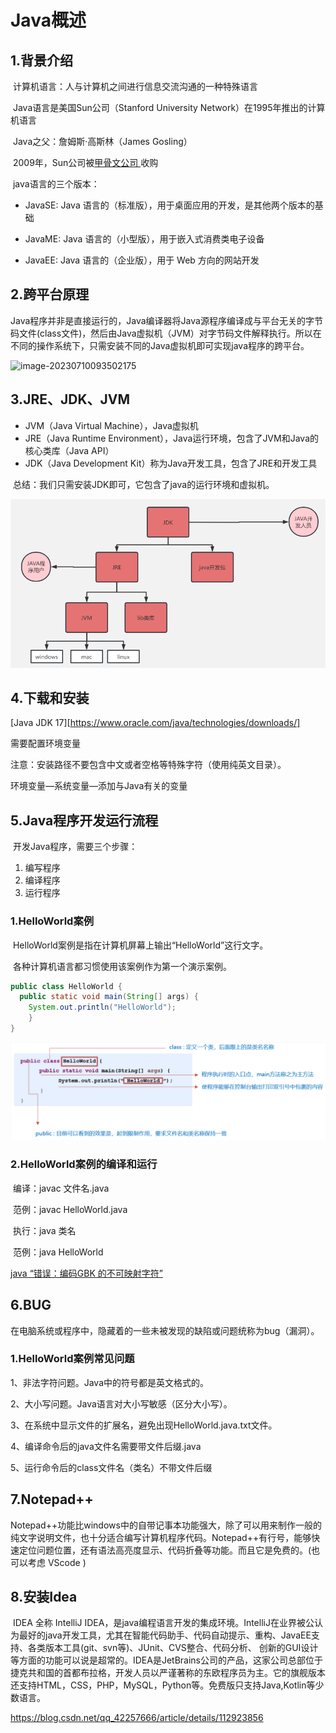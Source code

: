 # Java概述

## 1.背景介绍

​	计算机语言：人与计算机之间进行信息交流沟通的一种特殊语言

​	Java语言是美国Sun公司（Stanford University Network）在1995年推出的计算机语言

​	Java之父：詹姆斯·高斯林（James Gosling）

​	2009年，Sun公司被[甲骨文公司 ](https://www.oracle.com) 收购

​	java语言的三个版本：

- JavaSE: Java 语言的（标准版），用于桌面应用的开发，是其他两个版本的基础
- JavaME: Java 语言的（小型版），用于嵌入式消费类电子设备

- JavaEE: Java 语言的（企业版），用于 Web 方向的网站开发



## 2.跨平台原理

​	Java程序并非是直接运行的，Java编译器将Java源程序编译成与平台无关的字节码文件(class文件)，然后由Java虚拟机（JVM）对字节码文件解释执行。所以在不同的操作系统下，只需安装不同的Java虚拟机即可实现java程序的跨平台。

![image-20230710093502175](../Gitee/main/Doc_images/image-20230710093502175.png)



## 3.JRE、JDK、JVM

- JVM（Java Virtual Machine），Java虚拟机
- JRE（Java Runtime Environment），Java运行环境，包含了JVM和Java的核心类库（Java API）
- JDK（Java Development Kit）称为Java开发工具，包含了JRE和开发工具

​	总结：我们只需安装JDK即可，它包含了java的运行环境和虚拟机。

![image-20230710093740268](../main/Doc_images/image-20230710093740268.png)



## 4.下载和安装

[Java JDK 17][https://www.oracle.com/java/technologies/downloads/]

需要配置环境变量

注意：安装路径不要包含中文或者空格等特殊字符（使用纯英文目录）。



环境变量—系统变量—添加与Java有关的变量



## 5.Java程序开发运行流程

​	开发Java程序，需要三个步骤：

1. 编写程序
2. 编译程序
3. 运行程序



### 1.HelloWorld案例

​	HelloWorld案例是指在计算机屏幕上输出“HelloWorld”这行文字。

​	各种计算机语言都习惯使用该案例作为第一个演示案例。

```java
public class HelloWorld {  
  public static void main(String[] args) {   
    System.out.println("HelloWorld");
    }
}
```

![image-20230710094401092](../main/Doc_images/image-20230710094401092.png)



### 2.HelloWorld案例的编译和运行

​	编译：javac 文件名.java

​	范例：javac HelloWorld.java



​	执行：java 类名

​	范例：java HelloWorld



[java “错误：编码GBK 的不可映射字符”](https://blog.csdn.net/Ginny97/article/details/117220201)



## 6.BUG

在电脑系统或程序中，隐藏着的一些未被发现的缺陷或问题统称为bug（漏洞）。



### 	1.**HelloWorld案例常见问题**

1、非法字符问题。Java中的符号都是英文格式的。

2、大小写问题。Java语言对大小写敏感（区分大小写）。

3、在系统中显示文件的扩展名，避免出现HelloWorld.java.txt文件。

4、编译命令后的java文件名需要带文件后缀.java

5、运行命令后的class文件名（类名）不带文件后缀



## 7.Notepad++

​	Notepad++功能比windows中的自带记事本功能强大，除了可以用来制作一般的纯文字说明文件，也十分适合编写计算机程序代码。Notepad++有行号，能够快速定位问题位置，还有语法高亮度显示、代码折叠等功能。而且它是免费的。(也可以考虑 VScode )



## 8.安装Idea

​	IDEA 全称 IntelliJ IDEA，是java编程语言开发的集成环境。IntelliJ在业界被公认为最好的java开发工具，尤其在智能代码助手、代码自动提示、重构、JavaEE支持、各类版本工具(git、svn等)、JUnit、CVS整合、代码分析、 创新的GUI设计等方面的功能可以说是超常的。IDEA是JetBrains公司的产品，这家公司总部位于捷克共和国的首都布拉格，开发人员以严谨著称的东欧程序员为主。它的旗舰版本还支持HTML，CSS，PHP，MySQL，Python等。免费版只支持Java,Kotlin等少数语言。

https://blog.csdn.net/qq_42257666/article/details/112923856

